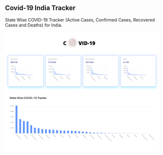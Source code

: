 ## Covid-19 India Tracker

State Wise COVID-19 Tracker (Active Cases, Confirmed Cases, Recovered Cases and Deaths) for India.

![Screenshot](/screenshot.png?raw=true "Covid-19 India Tracker")
